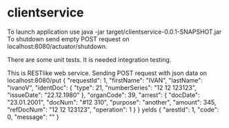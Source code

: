 # clientservice
To launch application use java -jar target/clientservice-0.0.1-SNAPSHOT.jar
To shutdown send empty POST request on localhost:8080/actuator/shutdown.

There are some unit tests.
It is needed integration testing.

This is RESTlike web service. 
Sending POST request with json data on localhost:8080/put
{
	"requestId": 1, "firstName": "IVAN", "lastName": "ivanoV", 
	"identDoc": { "type": 21, "numberSeries": "12 12 123123", "issueDate": "22.12.1980" },
	"organCode": 39, 
	"arrest": { "docDate": "23.01.2001", "docNum": "#12 310", "purpose": "another", "amount": 345, "refDocNum": "12 12 123123", "operation": 1 }
}
yelds
{
    "arestId": 1,
    "code": 0,
    "message": ""
}
